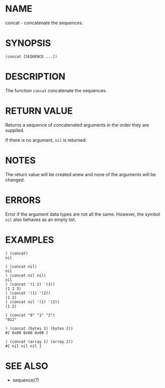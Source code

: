 # NAME
concat - concatenate the sequences.

# SYNOPSIS

    (concat [SEQUENCE ...])

# DESCRIPTION
The function `concat` concatenate the sequences.

# RETURN VALUE
Returns a sequence of concatenated arguments in the order they are supplied.

If there is no argument, `nil` is returned.

# NOTES
The return value will be created anew and none of the arguments will be changed.

# ERRORS
Error if the argument data types are not all the same. However, the symbol `nil` also behaves as an empty list.

# EXAMPLES

    ) (concat)
    nil

    ) (concat nil)
    nil
    ) (concat nil nil)
    nil
    ) (concat '(1 2) '(3))
    (1 2 3)
    ) (concat '(1) '(2))
    (1 2)
    ) (concat nil '(1) '(2))
    (1 2)

    ) (concat "0" "1" "2")
    "012"

    ) (concat (bytes 1) (bytes 2))
    #[ 0x00 0x00 0x00 ]

    ) (concat (array 1) (array 2))
    #[ nil nil nil ]

# SEE ALSO
- sequence(7)
